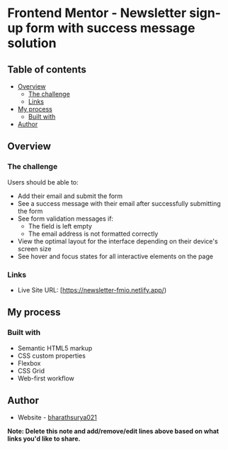 # Frontend Mentor - Newsletter sign-up form with success message solution

## Table of contents

- [Overview](#overview)
  - [The challenge](#the-challenge)
  - [Links](#links)
- [My process](#my-process)
  - [Built with](#built-with)
- [Author](#author)

## Overview

### The challenge

Users should be able to:

- Add their email and submit the form
- See a success message with their email after successfully submitting the form
- See form validation messages if:
  - The field is left empty
  - The email address is not formatted correctly
- View the optimal layout for the interface depending on their device's screen size
- See hover and focus states for all interactive elements on the page

### Links

- Live Site URL: [https://newsletter-fmio.netlify.app/)

## My process

### Built with

- Semantic HTML5 markup
- CSS custom properties
- Flexbox
- CSS Grid
- Web-first workflow

## Author

- Website - [bharathsurya021](https://bharath-surya-c67fc4.netlify.app/)

**Note: Delete this note and add/remove/edit lines above based on what links you'd like to share.**
